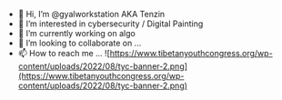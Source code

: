 - 👋 Hi, I’m @gyalworkstation AKA Tenzin
- 👀 I’m interested in cybersecurity / Digital Painting 
- 🌱 I’m currently working on algo
- 💞️ I’m looking to collaborate on ...
- 📫 How to reach me ...
![https://www.tibetanyouthcongress.org/wp-content/uploads/2022/08/tyc-banner-2.png](https://www.tibetanyouthcongress.org/wp-content/uploads/2022/08/tyc-banner-2.png)
<!---
gyalworkstation/gyalworkstation is a ✨ special ✨ repository because its `README.md` (this file) appears on your GitHub profile.
You can click the Preview link to take a look at your changes.
--->
